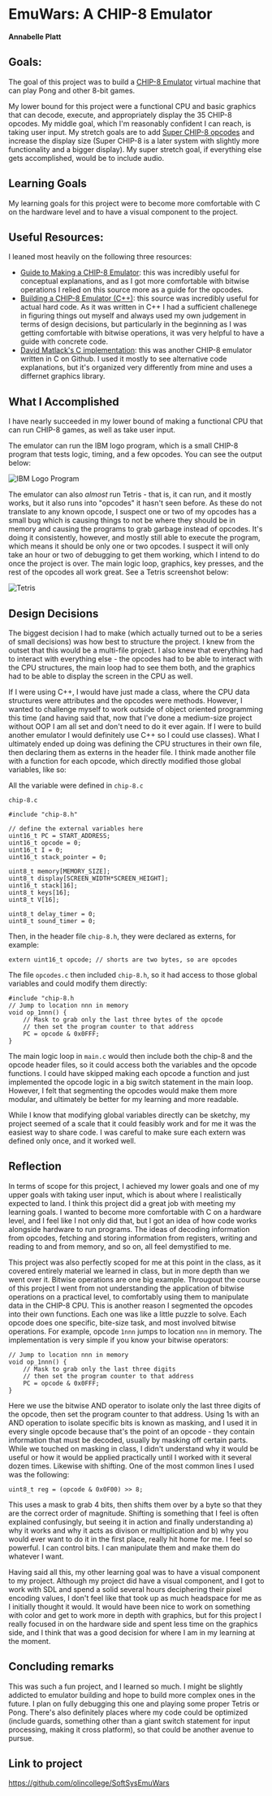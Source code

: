 # EmuWars: A CHIP-8 Emulator

**Annabelle Platt**

## Goals:
The goal of this project was to build a [CHIP-8 Emulator](https://en.wikipedia.org/wiki/CHIP-8) virtual machine that can play Pong and other 8-bit games. 

My lower bound for this project were a functional CPU and basic graphics that can decode, execute, and appropriately display the 35 CHIP-8 opcodes. My middle goal, which I'm reasonably confident I can reach, is taking user input. My stretch goals are to add [Super CHIP-8 opcodes](https://en.wikipedia.org/wiki/CHIP-8#CHIP-8_extensions_and_variations) and increase the display size (Super CHIP-8 is a later system with slightly more functionality and a bigger display). My super stretch goal, if everything else gets accomplished, would be to include audio. 

## Learning Goals 
My learning goals for this project were to become more comfortable with C on the hardware level and to have a visual component to the project. 

## Useful Resources: 
I leaned most heavily on the following three resources: 
* [Guide to Making a CHIP-8 Emulator](https://tobiasvl.github.io/blog/write-a-chip-8-emulator/#3xnn-4xnn-5xy0-and-9xy0-skip): this was incredibly useful for conceptual explanations, and as I got more comfortable with bitwise operations I relied on this source more as a guide for the opcodes. 
* [Building a CHIP-8 Emulator (C++)](https://austinmorlan.com/posts/chip8_emulator/): this source was incredibly useful for actual hard code. As it was written in C++ I had a sufficient challenege in figuring things out myself and always used my own judgement in terms of design decisions, but particularly in the beginning as I was getting comfortable with bitwise operations, it was very helpful to have a guide with concrete code. 
* [David Matlack's C implementation](https://github.com/dmatlack/chip8/blob/master/roms/games/Tetris%20%5BFran%20Dachille%2C%201991%5D.ch8): this was another CHIP-8 emulator written in C on Github. I used it mostly to see alternative code explanations, but it's organized very differently from mine and uses a differnet graphics library. 

## What I Accomplished 

I have nearly succeeded in my lower bound of making a functional CPU that can run CHIP-8 games, as well as take user input. 

The emulator can run the IBM logo program, which is a small CHIP-8 program that tests logic, timing, and a few opcodes. You can see the output below: 

![IBM Logo Program](IBM.png)

The emulator can also *almost* run Tetris - that is, it can run, and it mostly works, but it also runs into "opcodes" it hasn't seen before. As these do not translate to any known opcode, I suspect one or two of my opcodes has a small bug which is causing things to not be where they should be in memory and causing the programs to grab garbage instead of opcodes. It's doing it consistently, however, and mostly still able to execute the program, which means it should be only one or two opcodes. I suspect it will only take an hour or two of debugging to get them working, which I intend to do once the project is over. The main logic loop, graphics, key presses, and the rest of the opcodes all work great. See a Tetris screenshot below: 

![Tetris](tetris.png)

## Design Decisions
The biggest decision I had to make (which actually turned out to be a series of small decisions) was how best to structure the project. I knew from the outset that this would be a multi-file project. I also knew that everything had to interact with everything else - the opcodes had to be able to interact with the CPU structures, the main loop had to see them both, and the graphics had to be able to display the screen in the CPU as well. 

If I were using C++, I would have just made a class, where the CPU data structures were attributes and the opcodes were methods. However, I wanted to challenge myself to work outside of object oriented programming this time (and having said that, now that I've done a medium-size project without OOP I am all set and don't need to do it ever again. If I were to build another emulator I would definitely use C++ so I could use classes).  What I ultimately ended up doing was defining the CPU structures in their own file, then declaring them as externs in the header file. I think made another file with a function for each opcode, which directly modified those global variables, like so: 

All the variable were defined in `chip-8.c`
    
    chip-8.c

    #include "chip-8.h"

    // define the external variables here
    uint16_t PC = START_ADDRESS; 
    uint16_t opcode = 0;
    uint16_t I = 0;
    uint16_t stack_pointer = 0;

    uint8_t memory[MEMORY_SIZE]; 
    uint8_t display[SCREEN_WIDTH*SCREEN_HEIGHT];
    uint16_t stack[16];
    uint8_t keys[16];
    uint8_t V[16];

    uint8_t delay_timer = 0;
    uint8_t sound_timer = 0;

Then, in the header file `chip-8.h`, they were declared as externs, for example: 

    extern uint16_t opcode; // shorts are two bytes, so are opcodes

The file `opcodes.c` then included `chip-8.h`, so it had access to those global variables and could modify them directly: 

    #include "chip-8.h
    // Jump to location nnn in memory
    void op_1nnn() {
        // Mask to grab only the last three bytes of the opcode
        // then set the program counter to that address 
        PC = opcode & 0x0FFF;
    }

The main logic loop in `main.c` would then include both the chip-8 and the opcode header files, so it could access both the variables and the opcode functions. I could have skipped making each opcode a function and just implemented the opcode logic in a big switch statement in the main loop. However, I felt that segmenting the opcodes would make them more modular, and ultimately be better for my learning and more readable. 

While I know that modifying global variables directly can be sketchy, my project seemed of a scale that it could feasibly work and for me it was the easiest way to share code. I was careful to make sure each extern was defined only once, and it worked well. 

## Reflection
In terms of scope for this project, I achieved my lower goals and one of my upper goals with taking user input, which is about where I realistically expected to land. I think this project did a great job with meeting my learning goals. I wanted to become more comfortable with C on a hardware level, and I feel like I not only did that, but I got an idea of how code works alongside hardware to run programs. The ideas of decoding information from opcodes, fetching and storing information from registers, writing and reading to and from memory, and so on, all feel demystified to me. 

This project was also perfectly scoped for me at this point in the class, as it covered entirely material we learned in class, but in more depth than we went over it. Bitwise operations are one big example. Througout the course of this project I went from not understanding the application of bitwise operations on a practical level, to comfortably using them to manipulate data in the CHIP-8 CPU. This is another reason I segmented the opcodes into their own functions. Each one was like a little puzzle to solve. Each opcode does one specific, bite-size task, and most involved bitwise operations. For example, opcode `1nnn` jumps to location `nnn` in memory. The implementation is very simple if you know your bitwise operators: 

    // Jump to location nnn in memory
    void op_1nnn() {
        // Mask to grab only the last three digits 
        // then set the program counter to that address 
        PC = opcode & 0x0FFF;
    }

Here we use the bitwise AND operator to isolate only the last three digits of the opcode, then set the program counter to that address. Using 1s with an AND operation to isolate specific bits is known as masking, and I used it in every single opcode because that's the point of an opcode - they contain information that must be decoded, usually by masking off certain parts. While we touched on masking in class, I didn't understand why it would be useful or how it would be applied practically until I worked with it several dozen times. Likewise with shifting. One of the most common lines I used was the following: 

    uint8_t reg = (opcode & 0x0F00) >> 8;

This uses a mask to grab 4 bits, then shifts them over by a byte so that they are the correct order of magnitude. Shifting is something that I feel is often explained confusingly, but seeing it in action and finally understanding a) why it works and why it acts as divison or multiplication and b) why you would ever want to do it in the first place, really hit home for me. I feel so powerful. I can control bits. I can manipulate them and make them do whatever I want. 

Having said all this, my other learning goal was to have a visual component to my project. Although my project did have a visual component, and I got to work with SDL and spend a solid several hours deciphering their pixel encoding values, I don't feel like that took up as much headspace for me as I initially thought it would. It would have been nice to work on something with color and get to work more in depth with graphics, but for this project I really focused in on the hardware side and spent less time on the graphics side, and I think that was a good decision for where I am in my learning at the moment. 

## Concluding remarks
This was such a fun project, and I learned so much. I might be slightly addicted to emulator building and hope to build more complex ones in the future. I plan on fully debugging this one and playing some proper Tetris or Pong. There's also definitely places where my code could be optimized (include guards, something other than a giant switch statement for input processing, making it cross platform), so that could be another avenue to pursue.  

## Link to project
https://github.com/olincollege/SoftSysEmuWars 